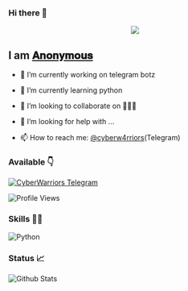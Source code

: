 ### Hi there 👋

<!--
**cyberw4rriors/cyberw4rriors** is a ✨ _special_ ✨ repository because its `README.md` (this file) appears on your GitHub profile.

Here are some ideas to get you started:

- 🔭 I’m currently working on ...
- 🌱 I’m currently learning ...
- 👯 I’m looking to collaborate on ...
- 🤔 I’m looking for help with ...
- 💬 Ask me about ...
- 📫 How to reach me: ...
- 😄 Pronouns: ...
- ⚡ Fun fact: ...
-->

[<p align="center">
<img src="https://telegra.ph/file/648410b02a13360e5272a.jpg">](https://telegram.dog/cyberw4rriors)

## I am [𝐀𝐧𝐨𝐧𝐲𝐦𝐨𝐮𝐬](https://telegram.dog/cyberw4rriors)

- 🔭 I’m currently working on telegram botz

- 🌱 I’m currently learning python

- 👯 I’m looking to collaborate on 🤷🏻‍♂️

- 🤔 I’m looking for help with ...

- 📫 How to reach me: [@cyberw4rriors](https://telegram.dog/cyberw4rriors)(Telegram)

### Available 👇

[![CyberWarriors Telegram](https://cdn.jsdelivr.net/npm/simple-icons@3.2.0/icons/telegram.svg)](https://telegram.dog/cyberw4rriors)


![Profile Views](https://hits.seeyoufarm.com/api/count/incr/badge.svg?url=https://github.com/cyberw4rriors/&title=Profile%20Views)


### Skills 👨‍💻
![Python](https://cdn.jsdelivr.net/npm/simple-icons@3.2.0/icons/python.svg)


### Status 📈

![Github Stats](https://github-readme-stats.vercel.app/api?username=cyberw4rriors&show_icons=true&title_color=333&icon_color=333&include_all_commits=true&theme=onedark&cache_seconds=86400)
